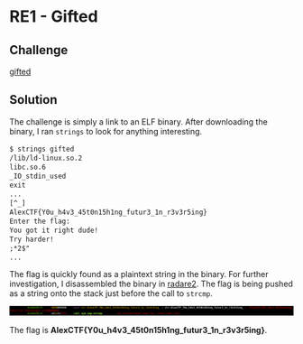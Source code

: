 # RE1 - Gifted

## Challenge
[gifted](gifted)

## Solution
The challenge is simply a link to an ELF binary. After downloading the binary, I ran `strings` to look for anything interesting.

```
$ strings gifted
/lib/ld-linux.so.2
libc.so.6
_IO_stdin_used
exit
...
[^_]
AlexCTF{Y0u_h4v3_45t0n15h1ng_futur3_1n_r3v3r5ing}
Enter the flag:
You got it right dude!
Try harder!
;*2$"
...
```

The flag is quickly found as a plaintext string in the binary. For further investigation, I disassembled the binary in [radare2](https://github.com/radare/radare2). The flag is being pushed as a string onto the stack just before the call to `strcmp`.

![Flag from radare2](https://github.com/R3dCr3sc3nt/AlexCTF/blob/master/RE1-Gifted/radare.png)

The flag is **AlexCTF{Y0u_h4v3_45t0n15h1ng_futur3_1n_r3v3r5ing}**.

